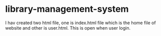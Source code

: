 # library-management-system
I hav created two html file, one is index.html file which is the home file of website and other is user.html. This is open when user login.
